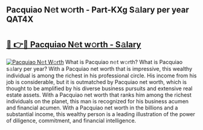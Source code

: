 ## Pacquiao N𝚎t w𝚘rth - Part-KXg S𝚊lary per year QAT4X

# <h2><a href="http://gc1hm48.nevu.top/?p=Pacquiao">🔗 👉🔴 Pacquiao N𝚎t w𝚘rth - S𝚊lary</a></h2>

[![Pacquiao N𝚎t W𝚘rth](https://i.imgur.com/Oavwk0R.jpeg)](http://gc1hm48.nevu.top/?p=Pacquiao)
What is Pacquiao n𝚎t w𝚘rth? What is Pacquiao s𝚊lary per year?
With a Pacquiao net worth that is impressive, this wealthy individual is among the richest in his professional circle. His income from his job is considerable, but it is outmatched by Pacquiao net worth, which is thought to be amplified by his diverse business pursuits and extensive real estate assets. With a Pacquiao net worth that ranks him among the richest individuals on the planet, this man is recognized for his business acumen and financial acumen. With a Pacquiao net worth in the billions and a substantial income, this wealthy person is a leading illustration of the power of diligence, commitment, and financial intelligence.
